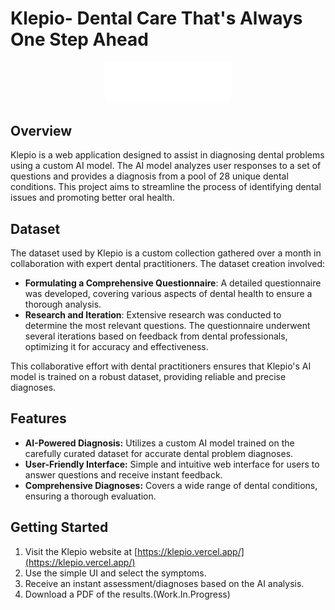 # Klepio- Dental Care That's Always One Step Ahead

<p align="center">
<img src="https://github.com/TheHuntsman4/Klepio/blob/main/assets/nonicons/KlepioLogoWhite.svg" alt="Klepio Logo" width="200">
</p>

## Overview

Klepio is a web application designed to assist in diagnosing dental problems using a custom AI model. The AI model analyzes user responses to a set of questions and provides a diagnosis from a pool of 28 unique dental conditions. This project aims to streamline the process of identifying dental issues and promoting better oral health.

## Dataset

The dataset used by Klepio is a custom collection gathered over a month in collaboration with expert dental practitioners. The dataset creation involved:

- **Formulating a Comprehensive Questionnaire**: A detailed questionnaire was developed, covering various aspects of dental health to ensure a thorough analysis.
- **Research and Iteration**: Extensive research was conducted to determine the most relevant questions. The questionnaire underwent several iterations based on feedback from dental professionals, optimizing it for accuracy and effectiveness.

This collaborative effort with dental practitioners ensures that Klepio's AI model is trained on a robust dataset, providing reliable and precise diagnoses.

## Features

- **AI-Powered Diagnosis:** Utilizes a custom AI model trained on the carefully curated dataset for accurate dental problem diagnoses.
- **User-Friendly Interface:** Simple and intuitive web interface for users to answer questions and receive instant feedback.
- **Comprehensive Diagnoses:** Covers a wide range of dental conditions, ensuring a thorough evaluation.

## Getting Started
1. Visit the Klepio website at [https://klepio.vercel.app/](https://klepio.vercel.app/)
2. Use the simple UI and select the symptoms.
3. Receive an instant assessment/diagnoses based on the AI analysis.
4. Download a PDF of the results.(Work.In.Progress)  
